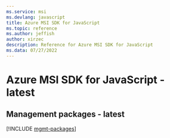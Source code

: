 ```yaml
---
ms.service: msi
ms.devlang: javascript
title: Azure MSI SDK for JavaScript
ms.topic: reference
ms.author: jeffish
author: xirzec
description: Reference for Azure MSI SDK for JavaScript
ms.data: 07/27/2022
---
```

# Azure MSI SDK for JavaScript - latest

## Management packages - latest
[!INCLUDE [mgmt-packages](msi-mgmt-index.md)]